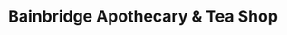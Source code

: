 ---
title: "Bainbridge Apothecary & Tea Shop"
url: /bainbridge-island/bainbridge-apothecary-and-tea-shop/
shop: tea
---